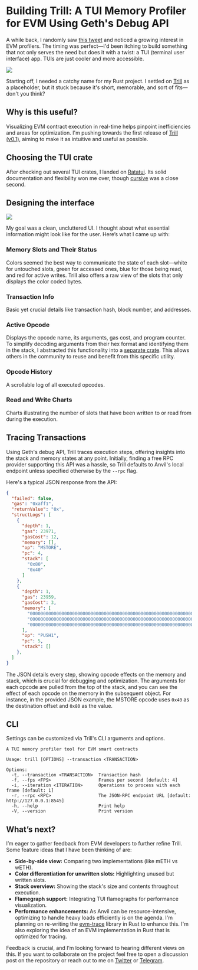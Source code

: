 
# Building Trill: A TUI Memory Profiler for EVM Using Geth's Debug API

A while back, I randomly saw [this tweet](https://x.com/0xkarmacoma/status/1773385937323786662) and noticed a growing interest in EVM profilers. The timing was perfect—I'd been itching to build something that not only serves the need but does it with a twist: a TUI (terminal user interface) app. TUIs are just cooler and more accessible.

![](https://nimara.xyz/assets/Gandalf.jpg)

Starting off, I needed a catchy name for my Rust project. I settled on [Trill](https://youtu.be/hA7rnjTGgZE) as a placeholder, but it stuck because it's short, memorable, and sort of fits—don't you think?

## Why is this useful?

Visualizing EVM contract execution in real-time helps pinpoint inefficiencies and areas for optimization. I'm pushing towards the first release of [Trill (v0.1)](https://github.com/EmperorOrokuSaki/trill), aiming to make it as intuitive and useful as possible.

## Choosing the TUI crate

After checking out several TUI crates, I landed on [Ratatui](https://github.com/ratatui-org/ratatui). Its solid documentation and flexibility won me over, though [cursive](https://github.com/gyscos/Cursive) was a close second.

## Designing the interface

![](https://nimara.xyz/assets/Trill_overview.gif)

My goal was a clean, uncluttered UI. I thought about what essential information might look like for the user. Here’s what I came up with:

### Memory Slots and Their Status

Colors seemed the best way to communicate the state of each slot—white for untouched slots, green for accessed ones, blue for those being read, and red for active writes. Trill also offers a raw view of the slots that only displays the color coded bytes.

### Transaction Info

Basic yet crucial details like transaction hash, block number, and addresses.

### Active Opcode

Displays the opcode name, its arguments, gas cost, and program counter. To simplify decoding arguments from their hex format and identifying them in the stack, I abstracted this functionality into a [separate crate](https://github.com/EmperorOrokuSaki/opcode-parser). This allows others in the community to reuse and benefit from this specific utility.

### Opcode History

A scrollable log of all executed opcodes.

### Read and Write Charts

Charts illustrating the number of slots that have been written to or read from during the execution.

## Tracing Transactions

Using Geth's debug API, Trill traces execution steps, offering insights into the stack and memory states at any point. Initially, finding a free RPC provider supporting this API was a hassle, so Trill defaults to Anvil's local endpoint unless specified otherwise by the `--rpc` flag.

Here's a typical JSON response from the API:
```json
{
  "failed": false,
  "gas": "0xaff1",
  "returnValue": "0x",
  "structLogs": [
    {
      "depth": 1,
      "gas": 23971,
      "gasCost": 12,
      "memory": [],
      "op": "MSTORE",
      "pc": 4,
      "stack": [
        "0x80",
        "0x40"
      ]
    },
    {
      "depth": 1,
      "gas": 23959,
      "gasCost": 3,
      "memory": [
        "0000000000000000000000000000000000000000000000000000000000000000",
        "0000000000000000000000000000000000000000000000000000000000000000",
        "0000000000000000000000000000000000000000000000000000000000000080"
      ],
      "op": "PUSH1",
      "pc": 5,
      "stack": []
    },
  ]
}
```
The JSON details every step, showing opcode effects on the memory and stack, which is crucial for debugging and optimization. The arguments for each opcode are pulled from the top of the stack, and you can see the effect of each opcode on the memory in the subsequent object. For instance, in the provided JSON example, the MSTORE opcode uses `0x40` as the destination offset and `0x80` as the value.

## CLI 

Settings can be customized via Trill's CLI arguments and options.

```
A TUI memory profiler tool for EVM smart contracts

Usage: trill [OPTIONS] --transaction <TRANSACTION>

Options:
  -t, --transaction <TRANSACTION>  Transaction hash
  -f, --fps <FPS>                  Frames per second [default: 4]
  -i, --iteration <ITERATION>      Operations to process with each frame [default: 1]
  -r, --rpc <RPC>                  The JSON-RPC endpoint URL [default: http://127.0.0.1:8545]
  -h, --help                       Print help
  -V, --version                    Print version
```

## What’s next?

I’m eager to gather feedback from EVM developers to further refine Trill. Some feature ideas that I have been thinking of are:

-   **Side-by-side view:** Comparing two implementations (like mETH vs wETH).
-   **Color differentiation for unwritten slots:** Highlighting unused but written slots.
-   **Stack overview:** Showing the stack's size and contents throughout execution.
-   **Flamegraph support:** Integrating TUI flamegraphs for performance visualization.
-   **Performance enhancements:** As Anvil can be resource-intensive, optimizing to handle heavy loads efficiently is on the agenda. I'm planning on re-writing the [evm-trace](https://github.com/apeworx/evm-trace) library in Rust to enhance this. I'm also exploring the idea of an EVM implementation in Rust that is optimized for tracing.

Feedback is crucial, and I’m looking forward to hearing different views on this. If you want to collaborate on the project feel free to open a discussion post on the repository or reach out to me on [Twitter](https://twitter.com/0xNimaRa) or [Telegram](https://t.me/Emperororokusaki).
